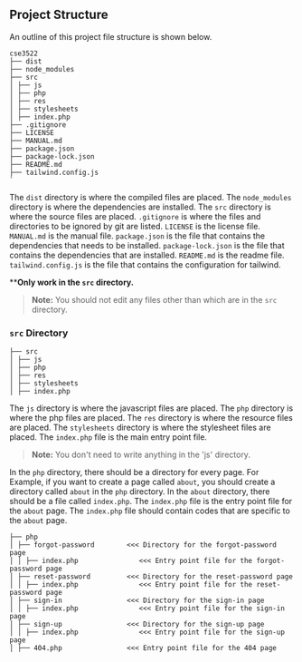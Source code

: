 Project Structure
----------------
An outline of this project file structure is shown below.

``````
cse3522
├── dist
├── node_modules
├── src
│ ├── js
│ ├── php
│ ├── res
│ ├── stylesheets
│ ├── index.php
├── .gitignore
├── LICENSE
├── MANUAL.md
├── package.json
├── package-lock.json
├── README.md
├── tailwind.config.js
`
``````

The `dist` directory is
where the compiled files are placed. The `node_modules` directory is where the
dependencies are installed. The `src` directory is where the source files are placed. `.gitignore` is
where the files and directories to be ignored by git are listed. `LICENSE` is the license file.
`MANUAL.md` is the manual file. `package.json` is the file that contains the dependencies that needs to be
installed. `package-lock.json` is the file that contains the dependencies that are installed. `README.md` is the readme
file. `tailwind.config.js` is the file that contains the configuration for tailwind.

****Only work in the `src` directory.**

> **Note:** You should not edit any files other than which are in the `src` directory.

### `src` Directory

``````
├── src
│ ├── js
│ ├── php
│ ├── res
│ ├── stylesheets
│ ├── index.php
``````

The `js` directory is where the javascript files are placed. The `php` directory is where the php files are placed.
The `res` directory is where the resource files are placed. The `stylesheets` directory is where the stylesheet files
are placed. The `index.php` file is the main entry point file.

> **Note:** You don't need to write anything in the 'js' directory.

In the `php` directory, there should be a directory for every page. For Example, if you want to create a page called
`about`, you should create a directory called `about` in the `php` directory. In the `about` directory, there should
be a file called `index.php`. The `index.php` file is the entry point file for the `about` page. The `index.php` file
should contain codes that are specific to the `about` page.

``````
├── php
│ ├── forgot-password        <<< Directory for the forgot-password page
│ │ ├── index.php               <<< Entry point file for the forgot-password page
│ ├── reset-password         <<< Directory for the reset-password page
│ │ ├── index.php               <<< Entry point file for the reset-password page
│ ├── sign-in                <<< Directory for the sign-in page
│ │ ├── index.php               <<< Entry point file for the sign-in page
│ ├── sign-up                <<< Directory for the sign-up page
│ │ ├── index.php               <<< Entry point file for the sign-up page
│ ├── 404.php                <<< Entry point file for the 404 page
``````

